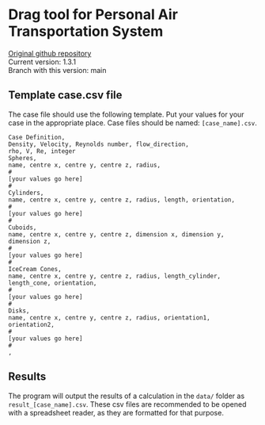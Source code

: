 # Drag tool for Personal Air Transportation System
[Original github repository](https://github.com/spockele/drag-tool)\
Current version: 1.3.1\
Branch with this version: main

## Template case.csv file
The case file should use the following template. Put your values for your case in the appropriate place. Case files should be named: `[case_name].csv`.
```
Case Definition,
Density, Velocity, Reynolds number, flow_direction,
rho, V, Re, integer
Spheres,
name, centre x, centre y, centre z, radius,
#
[your values go here]
#
Cylinders,
name, centre x, centre y, centre z, radius, length, orientation,
#
[your values go here]
#
Cuboids,
name, centre x, centre y, centre z, dimension x, dimension y, dimension z,
#
[your values go here]
#
IceCream Cones,
name, centre x, centre y, centre z, radius, length_cylinder, length_cone, orientation,
#
[your values go here]
#
Disks,
name, centre x, centre y, centre z, radius, orientation1, orientation2,
#
[your values go here]
#
,

```

## Results
The program will output the results of a calculation in the `data/` folder as `result_[case_name].csv`. These csv files are recommended to be opened with a spreadsheet reader, as they are formatted for that purpose.

